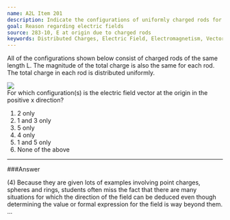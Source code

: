 ```yaml
---
name: A2L Item 201
description: Indicate the configurations of uniformly charged rods for which the electric field at the origin is along the x-axis.
goal: Reason regarding electric fields
source: 283-10, E at origin due to charged rods
keywords: Distributed Charges, Electric Field, Electromagnetism, Vectors
---
```


All of the configurations shown below consist of charged rods of the
same length L.  The magnitude of the total charge is also the same for
each rod.  The total charge in each rod is distributed uniformly.<div
class="img-center"><img src="/files/Item201_fig1.gif" /></div>For which
configuration(s) is the electric field vector at the origin in the
positive x direction?

1. 2 only
2. 1 and 3 only
3. 5 only
4. 4 only
5. 1 and 5 only
6. None of the above



<hr/>

###Answer

(4) Because they are given lots of examples involving point charges,
spheres and rings, students often miss the fact that there are many
situations for which the direction of the field can be deduced even
though determining the value or formal expression for the field is way
beyond them. 
...

